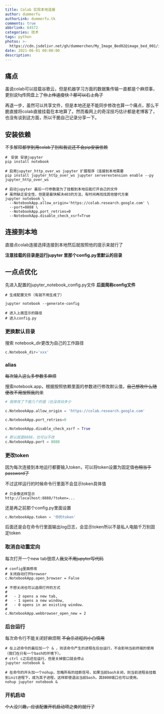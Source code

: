 ```yaml
---
title: Colab 实现本地连接
author: dummerfu
authorLink: dummerfu.tk
comments: true
abbrlink: 64572
categories: 技术
tags: python
photos: >-
  https://cdn.jsdelivr.net/gh/dummerchen/My_Image_Bed02@image_bed_001/img/20210601202753.jpg
date: 2021-06-01 00:00:00
description:
---
```




## 痛点

​	虽说colab可以挂载谷歌云，但是机器学习方面的数据集传输一直都是个麻烦事，更别说fq传网盘上了~~你上传速度快？那可以右上角了~~

​	再退一步，虽然可以共享文件，但是本地还是不能同步修改也算一个痛点，那么干脆直接将colab直接挂载在本地算了。然而看网上的奇淫技巧估计都是老博客了，也没有谈到这方面，所以干脆自己记录分享一下。

## 安装依赖

不多解释~~都学到用colab了别和我说还不会pip安装依赖~~

```shell
#　安装 安装jupyter
pip install notebook

# 启用jupyter_http_over_ws jupyter 扩展程序（连接到本地需要
pip install jupyter_http_over_ws jupyter serverextension enable --py jupyter_http_over_ws

# 启动jupyter 最后一行参数是为了挂载到本地后能打开自己的文件
# 虽然缺乏安全性，但是是最快解决403的方法，有时间再找找其他替代方案
jupyter notebook \
  --NotebookApp.allow_origin='https://colab.research.google.com' \
  --port=8888 \
  --NotebookApp.port_retries=0
  --NotebookApp.disable_check_xsrf=True
```

## 连接到本地



直接点colab连接选择连接到本地然后就按照他的提示来就行了

**注意挂载的目录是运行jupyter 里那个config.py里默认的目录**

## 一点点优化

先进入配置的jupyter_notebook_config.py文件 **后面简称config文件**

```shell
# 生成配置文件（有就不用生成了）

jupyter notebook --generate-config

# 进入上面显示的路径
# 进入config.py 
```



### 更换默认目录

搜索 notebook_dir更改为自己的工作路径

```python
c.Notebook_dir='xxx'
```



### alias

~~每次输入这么多参数多麻烦~~

搜索notebook.app，根据按照依赖里面的参数进行修改默认值，~~自己想改什么随便改不用按照我的来~~

```python
# 我修改了下面几个的值（也没改动多少
	
c.NotebookApp.allow_origin = 'https://colab.research.google.com'

c.NotebookApp.port_retries=0

c.NotebookApp.disable_check_xsrf = True

# 默认就是8888，也可以不改
c.NotebookApp.port = 8888


```



### 更改token

因为每次连接到本地运行都要输入token，可以将token设置为固定值~~也相当于password了~~

不过这样运行的时候命令行里面不会显示token具体值

```shell
# 只会像这样显示
http://localhost:8888/?token=...
```



还是再之前那个config.py里面设置

```python
c.NotebookApp.token = '你的token'
```

<div class="tip warning">后面还是会在命令行里面输出log日志，会显示token所以不是私人电脑千万别固定token</div>



### 取消自动重定向

每次打开一个new tab很烦人~~我又不用jupyter写代码~~

```shell
# config里面修改
# 关闭自动打开browser
c.NotebookApp.open_browser = False

# 不想关闭也可以选择打开的方式
#  
#   - 2 opens a new tab,
#   - 1 opens a new window,
#   - 0 opens in an existing window.
#  
c.NotebookApp.webbrowser_open_new = 2
```



### 后台运行

每次命令行不能关闭好麻烦啊 ~~不会杀进程的小白慎用~~

```shell
# 在上述命令的最后加一个 & ，则该命令产生的进程在后台运行，不会影响当前终端的使用（我们在只有一个bash的环境下）。
# ctrl c之后还在运行，但是关掉窗口就会停止
jupyter notebook &

# 在命令的开头加一个nohup，忽略所有的挂断信号，如果当前bash关闭，则当前进程会挂载到init进程下，成为其子进程，这样即使退出当前bash，其8000端口也可以使用。
nohup jupyter notebook &
```



### 开机启动

~~个人没兴趣，应该配置开机启动项之类的就行了~~

